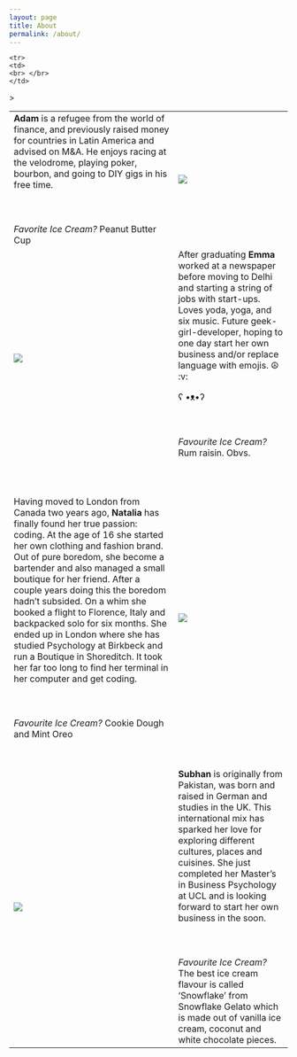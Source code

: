 ```yaml
---
layout: page
title: About
permalink: /about/
---
```


<table id="bio">

  <tr> 
    <td>
      <div class="bioleft">
      <strong>Adam</strong> is a refugee from the world of finance, and previously raised money for countries in Latin America and advised on M&A. He enjoys racing at the velodrome, playing poker, bourbon, and going to DIY gigs in his free time.  
<br></br> <br></br>
<em>Favorite Ice Cream?</em> Peanut Butter Cup
      </div>
     </td>
     <td>
      <img class="biopicright" src="/blog/images/adam.jpg"/>
    </td> 
  </tr>
     
    <tr>
    <td>
    <br> </br>
    </td>
</tr>
     
 <tr> 
    <td>
<img class="biopicleft" src="/blog/images/emma.jpg"/>
</td>
         <td>
<div class="bioright">
After graduating <strong>Emma</strong> worked at a newspaper before moving to Delhi and starting a string of jobs with start-ups. Loves yoda, yoga, and six music. Future geek-girl-developer, hoping to one day start her own business and/or replace language with emojis. ☮ :v:

ʕ •ᴥ•ʔ
<br></br> <br></br>
<em>Favourite Ice Cream?</em> Rum raisin. Obvs.
</div>
</td>
</tr>>

<tr>
    <td>
    <br> </br>
    </td>
</tr>

<tr>
<td>
<div class="bioleft">
Having moved to London from Canada two years ago, <strong>Natalia</strong> has finally found her true passion: coding. At the age of 16 she started her own clothing and fashion brand. Out of pure boredom, she become a bartender and also managed a small boutique for her friend. After a couple years doing this the boredom hadn’t subsided. On a whim she booked a flight to Florence, Italy and backpacked solo for six months. She ended up in London where she has studied Psychology at Birkbeck and run a Boutique in Shoreditch. It took her far too long to find her terminal in her computer and get coding. <br></br> <br></br>
<em>Favourite Ice Cream?</em> Cookie Dough and Mint Oreo
</div>
</td>
<td>
<img class="biopicright" src="/blog/images/Nat.png"/>
</td>
</tr>

<tr>
    <td>
    <br> </br>
    </td>
</tr>

<tr>
    <td>
      <img class="biopicleft" src="/blog/images/subhan.jpg"/>
    </td>
    <td>
      <div class="bioright">
      <strong>Subhan</strong> is originally from Pakistan, was born and raised in German and studies in the UK. This international mix has  sparked her love for exploring different cultures, places and cuisines. She just completed her Master’s in Business Psychology at UCL and is looking forward to start her own business in the soon. <br></br> <br></br>
      <em>Favourite Ice Cream?</em> The best ice cream flavour is called ‘Snowflake’ from Snowflake Gelato which is made out of vanilla ice cream, coconut and white chocolate pieces.
      </div>
    </td>
</tr>
</table>


